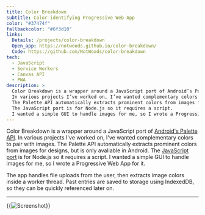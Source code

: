 ```yaml
---
title: Color Breakdown
subtitle: Color-identifying Progressive Web App
color: "#37474f"
fallbackcolor: "#6f3d10"
links:
  Details: /projects/color-breakdown
  Open_app: https://notwoods.github.io/color-breakdown/
  Code: https://github.com/NotWoods/color-breakdown
tech:
  - JavaScript
  - Service Workers
  - Canvas API
  - PWA
description: >
  Color Breakdown is a wrapper around a JavaScript port of Android’s Palette API.
  In various projects I’ve worked on, I’ve wanted complementary colors to pair with images.
  The Palette API automatically extracts prominent colors from images for designs, but is only avaliable in Android.
  The JavaScript port is for Node.js so it requires a script.
  I wanted a simple GUI to handle images for me, so I wrote a Progressive Web App for it.
---
```


Color Breakdown is a wrapper around a JavaScript port of [Android's Palette API](https://developer.android.com/training/material/palette-colors).
In various projects I've worked on, I've wanted complementary colors to pair with images.
The Palette API automatically extracts prominent colors from images for designs, but is only avaliable in Android.
The [JavaScript port](https://github.com/akfish/node-vibrant) is for Node.js so it requires a script.
I wanted a simple GUI to handle images for me, so I wrote a Progressive Web App for it.

The app handles file uploads from the user, then extracts image colors inside a worker thread.
Past entries are saved to storage using IndexedDB, so they can be quickly referenced later on.

---

{{<img src="screenshot.*" alt="Screenshot">}}

